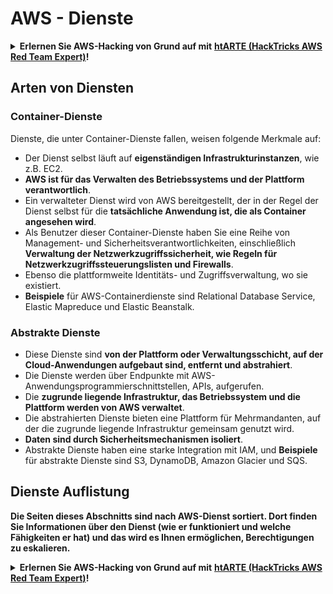 # AWS - Dienste

<details>

<summary><strong>Erlernen Sie AWS-Hacking von Grund auf mit</strong> <a href="https://training.hacktricks.xyz/courses/arte"><strong>htARTE (HackTricks AWS Red Team Expert)</strong></a><strong>!</strong></summary>

Andere Möglichkeiten, HackTricks zu unterstützen:

* Wenn Sie Ihr **Unternehmen in HackTricks beworben sehen möchten** oder **HackTricks im PDF-Format herunterladen möchten**, überprüfen Sie die [**ABONNEMENTPLÄNE**](https://github.com/sponsors/carlospolop)!
* Holen Sie sich das [**offizielle PEASS & HackTricks-Merchandise**](https://peass.creator-spring.com)
* Entdecken Sie [**The PEASS Family**](https://opensea.io/collection/the-peass-family), unsere Sammlung exklusiver [**NFTs**](https://opensea.io/collection/the-peass-family)
* **Treten Sie der** 💬 [**Discord-Gruppe**](https://discord.gg/hRep4RUj7f) oder der [**Telegram-Gruppe**](https://t.me/peass) bei oder **folgen** Sie uns auf **Twitter** 🐦 [**@hacktricks\_live**](https://twitter.com/hacktricks\_live)**.**
* **Teilen Sie Ihre Hacking-Tricks, indem Sie PRs an die** [**HackTricks**](https://github.com/carlospolop/hacktricks) und [**HackTricks Cloud**](https://github.com/carlospolop/hacktricks-cloud) GitHub-Repositories einreichen.

</details>

## Arten von Diensten

### Container-Dienste

Dienste, die unter Container-Dienste fallen, weisen folgende Merkmale auf:

* Der Dienst selbst läuft auf **eigenständigen Infrastrukturinstanzen**, wie z.B. EC2.
* **AWS ist für das Verwalten des Betriebssystems und der Plattform verantwortlich**.
* Ein verwalteter Dienst wird von AWS bereitgestellt, der in der Regel der Dienst selbst für die **tatsächliche Anwendung ist, die als Container angesehen wird**.
* Als Benutzer dieser Container-Dienste haben Sie eine Reihe von Management- und Sicherheitsverantwortlichkeiten, einschließlich **Verwaltung der Netzwerkzugriffssicherheit, wie Regeln für Netzwerkzugriffssteuerungslisten und Firewalls**.
* Ebenso die plattformweite Identitäts- und Zugriffsverwaltung, wo sie existiert.
* **Beispiele** für AWS-Containerdienste sind Relational Database Service, Elastic Mapreduce und Elastic Beanstalk.

### Abstrakte Dienste

* Diese Dienste sind **von der Plattform oder Verwaltungsschicht, auf der Cloud-Anwendungen aufgebaut sind, entfernt und abstrahiert**.
* Die Dienste werden über Endpunkte mit AWS-Anwendungsprogrammierschnittstellen, APIs, aufgerufen.
* Die **zugrunde liegende Infrastruktur, das Betriebssystem und die Plattform werden von AWS verwaltet**.
* Die abstrahierten Dienste bieten eine Plattform für Mehrmandanten, auf der die zugrunde liegende Infrastruktur gemeinsam genutzt wird.
* **Daten sind durch Sicherheitsmechanismen isoliert**.
* Abstrakte Dienste haben eine starke Integration mit IAM, und **Beispiele** für abstrakte Dienste sind S3, DynamoDB, Amazon Glacier und SQS.

## Dienste Auflistung

**Die Seiten dieses Abschnitts sind nach AWS-Dienst sortiert. Dort finden Sie Informationen über den Dienst (wie er funktioniert und welche Fähigkeiten er hat) und das wird es Ihnen ermöglichen, Berechtigungen zu eskalieren.**

<details>

<summary><strong>Erlernen Sie AWS-Hacking von Grund auf mit</strong> <a href="https://training.hacktricks.xyz/courses/arte"><strong>htARTE (HackTricks AWS Red Team Expert)</strong></a><strong>!</strong></summary>

Andere Möglichkeiten, HackTricks zu unterstützen:

* Wenn Sie Ihr **Unternehmen in HackTricks beworben sehen möchten** oder **HackTricks im PDF-Format herunterladen möchten**, überprüfen Sie die [**ABONNEMENTPLÄNE**](https://github.com/sponsors/carlospolop)!
* Holen Sie sich das [**offizielle PEASS & HackTricks-Merchandise**](https://peass.creator-spring.com)
* Entdecken Sie [**The PEASS Family**](https://opensea.io/collection/the-peass-family), unsere Sammlung exklusiver [**NFTs**](https://opensea.io/collection/the-peass-family)
* **Treten Sie der** 💬 [**Discord-Gruppe**](https://discord.gg/hRep4RUj7f) oder der [**Telegram-Gruppe**](https://t.me/peass) bei oder **folgen** Sie uns auf **Twitter** 🐦 [**@hacktricks\_live**](https://twitter.com/hacktricks\_live)**.**
* **Teilen Sie Ihre Hacking-Tricks, indem Sie PRs an die** [**HackTricks**](https://github.com/carlospolop/hacktricks) und [**HackTricks Cloud**](https://github.com/carlospolop/hacktricks-cloud) GitHub-Repositories einreichen.

</details>
